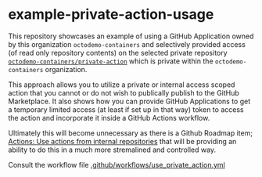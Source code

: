 # example-private-action-usage

This repository showcases an example of using a GitHub Application owned by this organization `octodemo-containers` and selectively provided access (of read only repository contents) on the selected private repository [`octodemo-containers/private-action`](https://github.com/octodemo-containers/private-action) which is private within the `octodemo-containers` organization.

This approach allows you to utilize a private or internal access scoped action that you cannot or do not wish to publically publish to the GitHub Marketplace. It also shows how you can provide GitHub Applications to get a temporary limited access (at least if set up in that way) token to access the action and incorporate it inside a GitHub Actions workflow.

Ultimately this will become unnecessary as there is a Github Roadmap item; [Actions: Use actions from internal repositories](https://github.com/github/roadmap/issues/74) that will be providing an ability to do this in a much more stremalined and controlled way.

Consult the workflow file [.github/workflows/use_private_action.yml](.github/workflows/use_private_action.yml)
